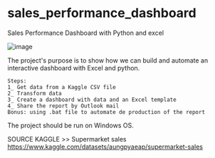 # sales_performance_dashboard
Sales Performance Dashboard with Python and excel

![image](https://github.com/nellytchiengue/sales_performance_dashboard/assets/105495334/c17eea96-c12d-472c-aad0-b56488994203)

The project's purpose is to show how we can build and automate an interactive dashboard with Excel and python.

    Steps:
    1_ Get data from a Kaggle CSV file 
    2_ Transform data
    3_ Create a dashboard with data and an Excel template
    4_ Share the report by Outlook mail
    Bonus: using .bat file to automate de production of the report

The project should be run on Windows OS.

SOURCE KAGGLE
    >> Supermarket sales
    https://www.kaggle.com/datasets/aungpyaeap/supermarket-sales

